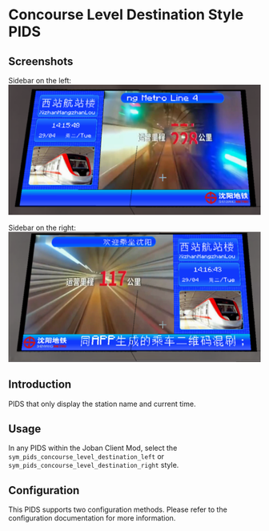 # Concourse Level Destination Style PIDS

## Screenshots

Sidebar on the left:
![pids_concourse_level_destination_left.png](../../pics/pids_concourse_level_destination_left.png)

Sidebar on the right:
![pids_concourse_level_destination_right.png](../../pics/pids_concourse_level_destination_right.png)

## Introduction

PIDS that only display the station name and current time.

## Usage

In any PIDS within the Joban Client Mod, select the `sym_pids_concourse_level_destination_left` or `sym_pids_concourse_level_destination_right` style.

## Configuration

This PIDS supports two configuration methods. Please refer to the configuration documentation for more information.

